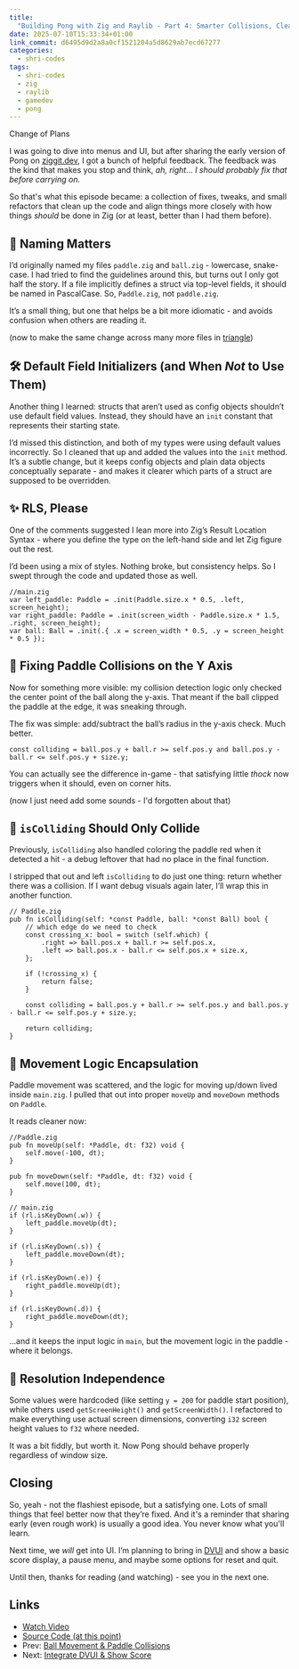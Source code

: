 ```yaml
---
title:
  "Building Pong with Zig and Raylib - Part 4: Smarter Collisions, Cleaner Code"
date: 2025-07-10T15:33:34+01:00
link_commit: d6495d9d2a8a0cf1521204a5d8629ab7ecd67277
categories:
  - shri-codes
tags:
  - shri-codes
  - zig
  - raylib
  - gamedev
  - pong
---
```


Change of Plans

I was going to dive into menus and UI, but after sharing the early version of
Pong on [ziggit.dev](https://ziggit.dev/), I got a bunch of helpful feedback.
The feedback was the kind that makes you stop and think, _ah, right... I should
probably fix that before carrying on._

So that's what this episode became: a collection of fixes, tweaks, and small
refactors that clean up the code and align things more closely with how things
_should_ be done in Zig (or at least, better than I had them before).

## 🧼 Naming Matters

I’d originally named my files `paddle.zig` and `ball.zig` - lowercase,
snake-case. I had tried to find the guidelines around this, but turns out I only
got half the story. If a file implicitly defines a struct via top-level fields,
it should be named in PascalCase. So, `Paddle.zig`, not `paddle.zig`.

It’s a small thing, but one that helps be a bit more idiomatic - and avoids
confusion when others are reading it.

(now to make the same change across many more files in
[triangle](../../endeavours/triangle.md))

## 🛠️ Default Field Initializers (and When _Not_ to Use Them)

Another thing I learned: structs that aren’t used as config objects shouldn’t
use default field values. Instead, they should have an `init` constant that
represents their starting state.

I’d missed this distinction, and both of my types were using default values
incorrectly. So I cleaned that up and added the values into the `init` method.
It’s a subtle change, but it keeps config objects and plain data objects
conceptually separate - and makes it clearer which parts of a struct are
supposed to be overridden.

## ✨ RLS, Please

One of the comments suggested I lean more into Zig’s Result Location Syntax -
where you define the type on the left-hand side and let Zig figure out the rest.

I’d been using a mix of styles. Nothing broke, but consistency helps. So I swept
through the code and updated those as well.

```zig
//main.zig
var left_paddle: Paddle = .init(Paddle.size.x * 0.5, .left, screen_height);
var right_paddle: Paddle = .init(screen_width - Paddle.size.x * 1.5, .right, screen_height);
var ball: Ball = .init(.{ .x = screen_width * 0.5, .y = screen_height * 0.5 });

```

## 🎯 Fixing Paddle Collisions on the Y Axis

Now for something more visible: my collision detection logic only checked the
center point of the ball along the y-axis. That meant if the ball clipped the
paddle at the edge, it was sneaking through.

The fix was simple: add/subtract the ball’s radius in the y-axis check. Much
better.

```zig
const colliding = ball.pos.y + ball.r >= self.pos.y and ball.pos.y - ball.r <= self.pos.y + size.y;
```

You can actually see the difference in-game - that satisfying little _thock_ now
triggers when it should, even on corner hits.

(now I just need add some sounds - I'd forgotten about that)

## 🧽 `isColliding` Should Only Collide

Previously, `isColliding` also handled coloring the paddle red when it detected
a hit - a debug leftover that had no place in the final function.

I stripped that out and left `isColliding` to do just one thing: return whether
there was a collision. If I want debug visuals again later, I’ll wrap this in
another function.

```zig
// Paddle.zig
pub fn isColliding(self: *const Paddle, ball: *const Ball) bool {
    // which edge do we need to check
    const crossing_x: bool = switch (self.which) {
        .right => ball.pos.x + ball.r >= self.pos.x,
        .left => ball.pos.x - ball.r <= self.pos.x + size.x,
    };

    if (!crossing_x) {
        return false;
    }

    const colliding = ball.pos.y + ball.r >= self.pos.y and ball.pos.y - ball.r <= self.pos.y + size.y;

    return colliding;
}
```

## 🔀 Movement Logic Encapsulation

Paddle movement was scattered, and the logic for moving up/down lived inside
`main.zig`. I pulled that out into proper `moveUp` and `moveDown` methods on
`Paddle`.

It reads cleaner now:

```zig
//Paddle.zig
pub fn moveUp(self: *Paddle, dt: f32) void {
    self.move(-100, dt);
}

pub fn moveDown(self: *Paddle, dt: f32) void {
    self.move(100, dt);
}
```

```zig
// main.zig
if (rl.isKeyDown(.w)) {
    left_paddle.moveUp(dt);
}

if (rl.isKeyDown(.s)) {
    left_paddle.moveDown(dt);
}

if (rl.isKeyDown(.e)) {
    right_paddle.moveUp(dt);
}

if (rl.isKeyDown(.d)) {
    right_paddle.moveDown(dt);
}

```

…and it keeps the input logic in `main`, but the movement logic in the paddle -
where it belongs.

## 📐 Resolution Independence

Some values were hardcoded (like setting `y = 200` for paddle start position),
while others used `getScreenHeight()` and `getScreenWidth()`. I refactored to
make everything use actual screen dimensions, converting `i32` screen height
values to `f32` where needed.

It was a bit fiddly, but worth it. Now Pong should behave properly regardless of
window size.

## Closing

So, yeah - not the flashiest episode, but a satisfying one. Lots of small things
that feel better now that they’re fixed. And it's a reminder that sharing early
(even rough work) is usually a good idea. You never know what you'll learn.

Next time, we _will_ get into UI. I’m planning to bring in
[DVUI](https://github.com/david-vanderson/dvui) and show a basic score display,
a pause menu, and maybe some options for reset and quit.

Until then, thanks for reading (and watching) - see you in the next one.

## Links

- [Watch Video](../../../youtube/shri-codes/pong/pong-4.md)
- [Source Code (at this point)](../../../../../games/pong/)
- Prev: [Ball Movement & Paddle Collisions](./3-scoring.md)
- Next: [Integrate DVUI & Show Score](./5-ui.md)

